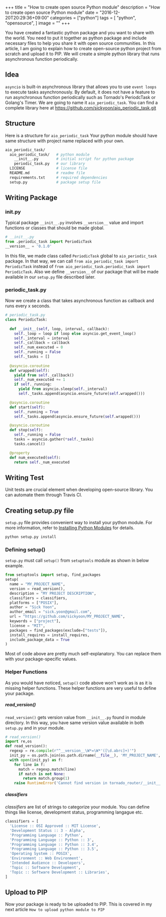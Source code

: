 +++
title = "How to create open source Python module"
description = "How to create open source Python module"
date = "2016-12-20T20:29:36+09:00"
categories = ["python"]
tags = [
  "python",
  "opensource",
]
image = ""
+++

You have created a fantastic python package and you want to share with the world.
You need to put it together as python package and include necessary files to help you share it with open source communities.
In this article, I am going to explain how to create open-source python project from scratch and upload it to PIP.
We will create a simple python library that runs asynchronous function periodically.

## Idea

`asyncio` is built-in asynchronous library that allows you to use `event loops` to execute tasks asynchronously.
By default, it does not have a feature to run asynchronous function periodically such as Tornado's PeriodcTask or Golang's Timer.
We are going to name it `aio_periodic_task`.
You can find a complete library here at https://github.com/sickyoon/aio_periodic_task.git

## Structure

Here is a structure for `aio_periodic_task`
Your python module should have same structure with project name replaced with your own.

```bash
aio_periodic_task/
  aio_periodic_task/   # python module
    __init__.py        # initial script for python package
    periodic_task.py   # our library
  LICENSE              # license file
  README.md            # readme file
  requirements.txt     # required dependencies
  setup.py             # package setup file
```

## Writing Package

### __init__.py

Typical package `__init__.py` involves `__version__` value and import functions or classes that should be made global.

```python
# __init__.py
from .periodic_task import PeriodicTask
__version__ = '0.1.0'
```

In this file, we made class called `PeriodicTask` global to `aio_periodic_task` package.
In that way, we can call `from aio_periodic_task import PeriodicTask` instead of `from aio_periodic_task.periodic_task import PeriodicTask`.
Also we define `__version__` of our package that will be made available in our `setup.py` file described later.

### periodic_task.py

Now we create a class that takes asynchronous function as callback and runs every x seconds.

```python
# periodic_task.py
class PeriodicTask:
  
  def __init__(self, loop, interval, callback):
    self._loop = loop if loop else asyncio.get_event_loop()
    self._interval = interval
    self._callback = callback
    self._num_executed = 0
    self._running = False
    self._tasks = []
  
  @asyncio.coroutine
  def wrapped(self):
    yield from self._callback()
    self._num_executed += 1
    if self._running:
      yield from asyncio.sleep(self._interval)
      self._tasks.append(asyncio.ensure_future(self.wrapped()))

  @asyncio.coroutine
  def start(self):
    self._running = True
    self._tasks.append(asyncio.ensure_future(self.wrapped()))

  @asyncio.coroutine
  def stop(self):
    self._running = False
    tasks = asyncio.gather(*self._tasks)
    tasks.cancel()

  @property
  def num_executed(self):
    return self._num_executed
```

## Writing Test

Unit tests are crucial element when developing open-source library.
You can automate them through Travis CI.

## Creating setup.py file

`setup.py` file provides convenient way to install your python module.
For more information, refer to [Installing Python Modules] for details.

```bash
python setup.py install
```

### Defining setup()

`setup.py` must call `setup()` from `setuptools` module as shown in below example.

```python
from setuptools import setup, find_packages
setup(
  name = "MY_PROJECT_NAME",
  version = read_version(),
  description = "MY PROJECT DESCRIPTION",
  classifiers = classifiers,
  platforms = ["POSIX"],
  author = "Sick Yoon",
  author_email = "sick.yoon@gmail.com",
  url = "https://github.com/sickyoon/MY_PROJECT_NAME",
  keywords = ["project"],
  license = "MIT",
  packages = find_packages(exclude=["tests"]),
  install_requires = install_requires,
  include_package_data = True
)
```

Most of code above are pretty much self-explanatory.
You can replace them with your package-specific values.

### Helper Functions

As you would have noticed, `setup()` code above won't work as is as it is missing helper functions.
These helper functions are very useful to define your package.

##### read_version()

`read_version()` gets version value from `__init__.py` found in module directory.
In this way, you have same version value available in both `setup.py` and in your module.

```python
# read_version()
import re,os
def read_version():
  regexp = re.compile(r"^__version__\W*=\W*'([\d.abrc]+)'")
  init_py = os.path.join(os.path.dirname(__file__), 'MY_PROJECT_NAME', '__init__.py')
  with open(init_py) as f:
    for line in f:
      match = regexp.match(line)
      if match is not None:
        return match.group(1)
    raise RuntimeError('Cannot find version in tornado_router/__init__.py')
```

##### classifiers

*classifiers* are list of strings to categorize your module.
You can define things like license, development status, programming langague etc.

```python
classifiers = [
  'License :: OSI Approved :: MIT License',
  'Development Status :: 3 - Alpha',
  'Programming Language :: Python',
  'Programming Language :: Python :: 3',
  'Programming Language :: Python :: 3.4',
  'Programming Language :: Python :: 3.5',
  'Operating System :: POSIX',
  'Environment :: Web Environment',
  'Intended Audience :: Developers',
  'Topic :: Software Development',
  'Topic :: Software Development :: Libraries',
]
```

## Upload to PIP

Now your package is ready to be uploaded to PIP.
This is covered in my next article `How to upload python module to PIP`

[Installing Python Modules]: https://docs.python.org/3.5/install/



